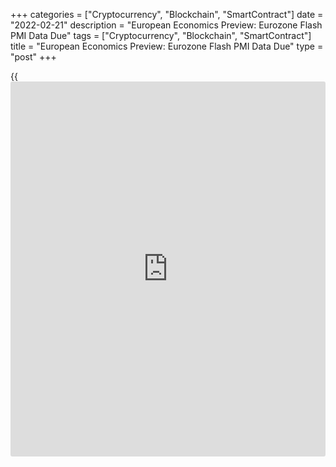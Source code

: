 +++
categories = ["Cryptocurrency", "Blockchain", "SmartContract"]
date = "2022-02-21"
description = "European Economics Preview: Eurozone Flash PMI Data Due"
tags = ["Cryptocurrency", "Blockchain", "SmartContract"]
title = "European Economics Preview: Eurozone Flash PMI Data Due"
type = "post"
+++

{{<iframe id="large-banner" src="https://www.bounty.group/#slide=17.0" width="100%" height="600" scrolling="no" style="border: 0px solid rgb(216, 221, 230); border-radius: 3px;">}}

Flash Purchasing Managers' survey data from Euro area is due on Monday,
headlining a light day for the European economic [news](https://www.letsplayfx.com/blog/forex-news-website/).

At 2.00 am ET, Destatis is slated to issue Germany's producer prices for
January. Producer price inflation is forecast to remain unchanged at
24.2 percent.

At 3.15 am ET, IHS Markit is slated to publish France flash Purchasing
Managers' survey results. The composite output index is forecast to rise
to 53.1 in February from 52.7 in the previous month.

At 3.30 am ET, Germany's flash PMI data is due. Economists forecast the
composite index to improve to 54.3 in February from 53.8 a month ago.

At 4.00 am ET, IHS Markit publishes eurozone composite PMI data. The
index is seen at 52.7 in February versus 52.3 in the previous month.

At 4.30 am ET, UK Markit/CIPS flash composite Purchasing Managers'
survey data is due. The composite index is expected to rise to 55.0 from
54.2 in January.

For comments and feedback [contact](https://www.playgroundfx.com/contact/): editorial@rtt[news](https://www.letsplayfx.com/blog/forex-news-website/).com

[Economic News][1]

 **What parts of the world are seeing the best (and worst) economic
performances lately? Click[here][2] to check out our [Econ Scorecard][2]
and find out! See up-to-the-moment [ranking](https://www.playgroundfx.com/blog/crypto-exchange-ranking/)s for the best and worst
performers in [GDP][3], [unemployment rate][4], [inflation][5] and much
more.**

   1. www.rtt[news](https://www.letsplayfx.com/blog/forex-news-website/).com/Content/EconomicNews.aspx
   2. www.rtt[news](https://www.letsplayfx.com/blog/forex-news-website/).com/economic-scorecard/world-rank/PPI/highest-performance.aspx
   3. www.rtt[news](https://www.letsplayfx.com/blog/forex-news-website/).com/economic-scorecard/world-rank/GDP/highest-performance.aspx
   4. www.rtt[news](https://www.letsplayfx.com/blog/forex-news-website/).com/economic-scorecard/world-rank/unemployment-rate/lowest-performance.aspx
   5. www.rtt[news](https://www.letsplayfx.com/blog/forex-news-website/).com/economic-scorecard/world-rank/CPI/highest-performance.aspx